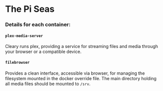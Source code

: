 # The Pi Seas

### Details for each container:

#### `plex-media-server`
Cleary runs plex, providing a service for streaming files and media through your browser or a compatible device.

#### `filebrowser`
Provides a clean interface, accessible via browser, for managing the filesystem mounted in the docker override file. The main directory holding all media files should be mounted to `/srv`.